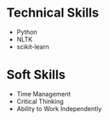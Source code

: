 # Technical Skills
- Python
- NLTK
- scikit-learn

# Soft Skills
- Time Management
- Critical Thinking
- Ability to Work Independently
